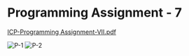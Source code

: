 # Programming Assignment - 7

[ICP-Programming Assignment-VII.pdf](https://github.com/ankankp007/ICP-Assignment-SEM-1/files/14445325/ICP-Programming.Assignment-VII-1-2.pdf)

![P-1](https://github.com/ankankp007/ICP-Assignment-SEM-1/assets/146575795/f5bbed79-0148-4fe5-a919-91ebb17fae10)
![P-2](https://github.com/ankankp007/ICP-Assignment-SEM-1/assets/146575795/17c22889-f362-496d-8f8d-8320433c1c0d)
